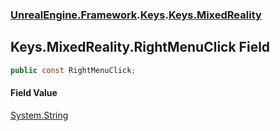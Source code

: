 ### [UnrealEngine.Framework](./UnrealEngine-Framework.md 'UnrealEngine.Framework').[Keys](./UnrealEngine-Framework-Keys.md 'UnrealEngine.Framework.Keys').[Keys.MixedReality](./UnrealEngine-Framework-Keys-MixedReality.md 'UnrealEngine.Framework.Keys.MixedReality')
## Keys.MixedReality.RightMenuClick Field
  
```csharp
public const RightMenuClick;
```
#### Field Value
[System.String](https://docs.microsoft.com/en-us/dotnet/api/System.String 'System.String')  
